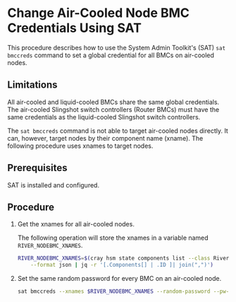 # Change Air-Cooled Node BMC Credentials Using SAT

This procedure describes how to use the System Admin Toolkit's (SAT) `sat bmccreds`
command to set a global credential for all BMCs on air-cooled nodes.

## Limitations

All air-cooled and liquid-cooled BMCs share the same global credentials. The air-cooled Slingshot switch controllers (Router BMCs) must have the same credentials as the liquid-cooled Slingshot switch controllers.

The `sat bmccreds` command is not able to target air-cooled nodes directly. It can, however, target nodes by their component name (xname). The following procedure uses xnames to target nodes.

## Prerequisites

SAT is installed and configured.

## Procedure

1. Get the xnames for all air-cooled nodes.

    The following operation will store the xnames in a variable named `RIVER_NODEBMC_XNAMES`.

    ```bash
    RIVER_NODEBMC_XNAMES=$(cray hsm state components list --class River --type NodeBMC \
        --format json | jq -r '[.Components[] | .ID ]| join(",")')
    ```

2. Set the same random password for every BMC on an air-cooled node.

    ```bash
    sat bmccreds --xnames $RIVER_NODEBMC_XNAMES --random-password --pw-domain bmc
    ```
